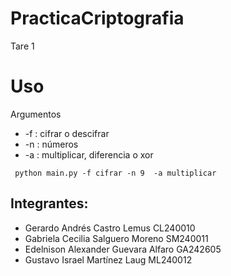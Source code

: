 # PracticaCriptografia
Tare 1 

# Uso
Argumentos

- -f : cifrar o descifrar
- -n : números
- -a : multiplicar, diferencia o xor

```
 python main.py -f cifrar -n 9  -a multiplicar
```

## Integrantes:
- Gerardo Andrés Castro Lemus CL240010
- Gabriela Cecilia Salguero Moreno SM240011
- Edelnison Alexander Guevara Alfaro GA242605
- Gustavo Israel Martínez Laug ML240012
